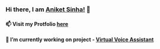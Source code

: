 ### Hi there, I am <a href =  "aniketsinha06.github.io">Aniket Sinha!</a> 👋
#### 📫 Visit my Protfolio <a href =  "https://aniketsinha06.github.io/voice_assistant.html">here</a>
#### 🔭 I’m currently working on project - <a href =  "https://aniketsinha06.github.io/voice_assistant.html">Virtual Voice Assistant</a>


<!--
**aniketsinha06/aniketsinha06** is a ✨ _special_ ✨ repository because its `README.md` (this file) appears on your GitHub profile.

Here are some ideas to get you started:

- 🔭 I’m currently working on project - Virtual Voice Assistant
- 🌱 I’m currently learning Data Science
- 💬 Ask me about my work
- 📫 How to reach me: <a href =  "aniketsinha06.github.io">Click Here</a>
- 😄 Pronouns: He/Him
- ⚡ Fun fact: 
-->
